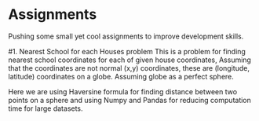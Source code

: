 # Assignments
Pushing some small yet cool assignments to improve development skills.


#1. Nearest School for each Houses problem 
This is a problem for finding nearest school coordinates for each of given house coordinates, Assuming that the coordinates are not normal (x,y) coordinates, these are (longitude, latitude) coordinates on a globe. Assuming globe as a perfect sphere.

Here we are using Haversine formula for finding distance between two points on a sphere and using Numpy and Pandas for reducing computation time for large datasets.
